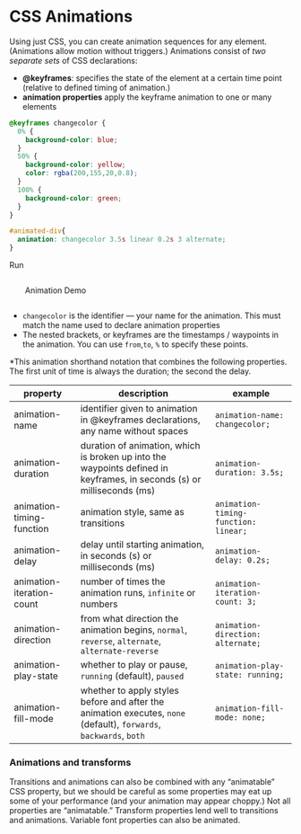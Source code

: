 # CSS Animations

Using just CSS, you can create animation sequences for any element. (Animations allow motion without triggers.)
Animations consist of *two separate sets* of CSS declarations:
- **@keyframes**: specifies the state of the element at a certain time point (relative to defined timing of animation.)
- **animation properties** apply the keyframe animation to one or many elements

```CSS
@keyframes changecolor {
  0% {
    background-color: blue;
  }
  50% {
    background-color: yellow;
    color: rgba(200,155,20,0.8);
  }
  100% {
    background-color: green;
  }
}

#animated-div{
  animation: changecolor 3.5s linear 0.2s 3 alternate;
}
```
<div class="button" id="animation-demo">
  Run
</div>

<div id="animated div" style="padding: 1em; margin: 1em; animation: changecolor 3.5s linear 0.2s 3 alternate;">
  Animation Demo
</div>


- `changecolor` is the identifier — your name for the animation. This must match the name used to declare animation properties
- The nested brackets, or keyframes are the timestamps / waypoints in the animation. You can use `from`,`to`, `%` to specify these points.


\*This animation shorthand notation that combines the following properties. The first unit of time is always the duration; the second the delay.

| property | description | example | 
|---|---|---|
| animation-name | identifier given to animation in @keyframes declarations, any name without spaces | `animation-name: changecolor;`|
| animation-duration | duration of animation, which is broken up into the waypoints defined in keyframes, in seconds (s) or milliseconds (ms) | `animation-duration: 3.5s;`|
| animation-timing-function | animation style, same as transitions | `animation-timing-function: linear; `|
| animation-delay | delay until starting animation, in seconds (s) or milliseconds (ms) | `animation-delay: 0.2s;`|
| animation-iteration-count | number of times the animation runs, `infinite` or numbers | `animation-iteration-count: 3;`|
| animation-direction | from what direction the animation begins, `normal`, `reverse`, `alternate`, `alternate-reverse` | `animation-direction: alternate;`|
| animation-play-state |whether to play or pause, `running` (default), `paused` | `animation-play-state: running;`|
| animation-fill-mode | whether to apply styles before and after the animation executes, `none` (default), `forwards`, `backwards`, `both` | `animation-fill-mode: none;`|

### Animations and transforms
Transitions and animations can also be combined with any “animatable” CSS property, but we should be careful as some properties may eat up some of your performance (and your animation may appear choppy.) Not all properties are “animatable.” Transform properties lend well to transitions and animations. Variable font properties can also be animated.


